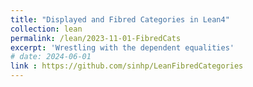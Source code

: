 ```yaml
---
title: "Displayed and Fibred Categories in Lean4"
collection: lean
permalink: /lean/2023-11-01-FibredCats
excerpt: 'Wrestling with the dependent equalities'
# date: 2024-06-01
link : https://github.com/sinhp/LeanFibredCategories
---
```

